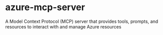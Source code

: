 # azure-mcp-server
 A Model Context Protocol (MCP) server that provides tools, prompts, and resources to interact with and manage Azure resources
